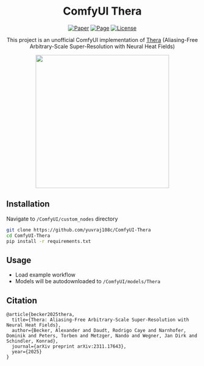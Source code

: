 <div align="center">

# ComfyUI Thera
[![Paper](https://img.shields.io/badge/arXiv-PDF-b31b1b)](https://arxiv.org/abs/2311.17643)
[![Page](https://img.shields.io/badge/Project-Page-green)](https://therasr.github.io)
[![License](https://img.shields.io/badge/License-Apache--2.0-929292)](https://www.apache.org/licenses/LICENSE-2.0)

This project is an unofficial ComfyUI implementation of [Thera](https://github.com/prs-eth/thera) (Aliasing-Free Arbitrary-Scale Super-Resolution with Neural Heat Fields)

<img height="350" src="https://github.com/user-attachments/assets/6d25c4d5-7f15-4e69-93c7-c0c9b036261c" />

</div>


## Installation
Navigate to `/ComfyUI/custom_nodes` directory
```bash
git clone https://github.com/yuvraj108c/ComfyUI-Thera
cd ComfyUI-Thera
pip install -r requirements.txt
```

## Usage
- Load example workflow
- Models will be autodownloaded to `/ComfyUI/models/Thera`

## Citation

```
@article{becker2025thera,
  title={Thera: Aliasing-Free Arbitrary-Scale Super-Resolution with Neural Heat Fields},
  author={Becker, Alexander and Daudt, Rodrigo Caye and Narnhofer, Dominik and Peters, Torben and Metzger, Nando and Wegner, Jan Dirk and Schindler, Konrad},
  journal={arXiv preprint arXiv:2311.17643},
  year={2025}
}
```
